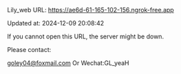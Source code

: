 Lily_web URL: https://ae6d-61-165-102-156.ngrok-free.app

Updated at: 2024-12-09 20:08:42

If you cannot open this URL, the server might be down.

Please contact: 

goley04@foxmail.com Or Wechat:GL_yeaH